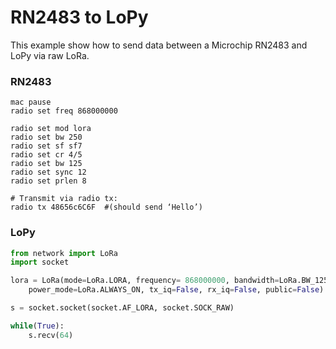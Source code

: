 # RN2483 to LoPy

This example show how to send data between a Microchip RN2483 and LoPy via raw LoRa.

### RN2483

```
mac pause
radio set freq 868000000

radio set mod lora
radio set bw 250
radio set sf sf7
radio set cr 4/5
radio set bw 125
radio set sync 12
radio set prlen 8

# Transmit via radio tx: 
radio tx 48656c6C6F  #(should send ‘Hello’)
```

### LoPy

```py
from network import LoRa
import socket

lora = LoRa(mode=LoRa.LORA, frequency= 868000000, bandwidth=LoRa.BW_125KHZ, sf=7, preamble=8, coding_rate=LoRa.CODING_4_5, 
    power_mode=LoRa.ALWAYS_ON, tx_iq=False, rx_iq=False, public=False)

s = socket.socket(socket.AF_LORA, socket.SOCK_RAW)

while(True):
    s.recv(64)
```



